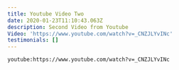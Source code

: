 ```yaml
---
title: Youtube Video Two
date: 2020-01-23T11:10:43.063Z
description: Second Video from Youtube
Video: 'https://www.youtube.com/watch?v=_CNZJLYvINc'
testimonials: []
---
```

`youtube:https://www.youtube.com/watch?v=_CNZJLYvINc`
